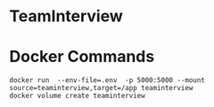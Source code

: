 # TeamInterview

# Docker Commands

    docker run  --env-file=.env  -p 5000:5000 --mount source=teaminterview,target=/app teaminterview
    docker volume create teaminterview
